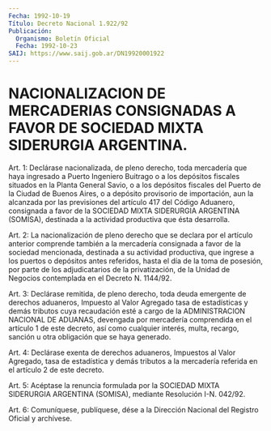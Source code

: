 ```yaml
---
Fecha: 1992-10-19
Título: Decreto Nacional 1.922/92
Publicación:
  Organismo: Boletín Oficial
  Fecha: 1992-10-23
SAIJ: https://www.saij.gob.ar/DN19920001922
---
```

# NACIONALIZACION DE MERCADERIAS CONSIGNADAS A FAVOR DE SOCIEDAD MIXTA SIDERURGIA ARGENTINA.

<a id="1"></a>
Art.  1:  Declárase  nacionalizada,  de  pleno  derecho,  toda mercadería  que  haya ingresado a Puerto Ingeniero Buitrago o a los depósitos fiscales  situados  en  la  Planta General Savio, o a los depósitos fiscales del Puerto de la Ciudad  de  Buenos  Aires,  o a depósito  provisorio  de  importación,  aun  la  alcanzada  por las previsiones  del  artículo  417  del Código Aduanero, consignada  a favor  de  la  SOCIEDAD  MIXTA  SIDERURGIA    ARGENTINA   (SOMISA), destinada    a    la  actividad  productiva  que  ésta  desarrolla.

<a id="2"></a>
Art. 2: La nacionalización de pleno derecho que se declara por el artículo  anterior  comprende también a la mercadería consignada a  favor  de  la  sociedad mencionada,  destinada  a  su  actividad productiva, que ingrese  a los puertos o depósitos antes referidos, hasta el día de la toma de posesión, por parte de los adjudicatarios  de  la privatización,  de  la  Unidad  de  Negocios contemplada en el Decreto N. 1144/92.

<a id="3"></a>
Art.  3:  Declárase  remitida,  de  pleno  derecho, toda deuda emergente  de derechos aduaneros, Impuesto al Valor  Agregado  tasa de estadísticas  y  demás tributos cuya recaudación esté a cargo de la ADMINISTRACION NACIONAL  DE  ADUANAS,  devengada  por mercadería comprendida  en  el artículo 1 de este decreto, así como  cualquier interés, multa, recargo,  sanción  u  otra  obligación  que se haya generado.

<a id="4"></a>
Art.  4:  Declárase exenta de derechos aduaneros, Impuestos al Valor  Agregado,   tasa  de  estadística  y  demás  tributos  a  la mercadería referida en el artículo 2 de este decreto.

<a id="5"></a>
Art.  5:  Acéptase la renuncia formulada por la SOCIEDAD MIXTA SIDERURGIA ARGENTINA  (SOMISA),  mediante  Resolución  I-N. 042/92.

<a id="6"></a>
Art.  6: Comuníquese, publíquese, dése a la Dirección Nacional del Registro Oficial y archívese.